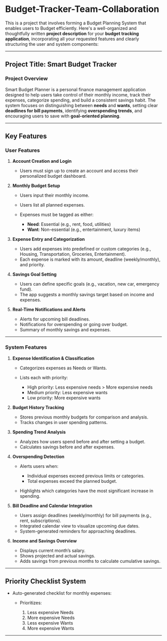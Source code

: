# Budget-Tracker-Team-Collaboration
This is a project that involves forming a Budget Planning System that enables users to Budget efficiently.
Here's a well-organized and thoughtfully written **project description** for your **budget tracking application**, incorporating all your requested features and clearly structuring the user and system components:

---

## **Project Title: Smart Budget Tracker**

### **Project Overview**

Smart Budget Planner is a personal finance management application designed to help users take control of their monthly income, track their expenses, categorize spending, and build a consistent savings habit. The system focuses on distinguishing between **needs** and **wants**, setting clear **deadlines for bill payments**, identifying **overspending trends**, and encouraging users to save with **goal-oriented planning**.

---

## **Key Features**

### **User Features**

1. **Account Creation and Login**

   * Users must sign up to create an account and access their personalized budget dashboard.

2. **Monthly Budget Setup**

   * Users input their monthly income.
   * Users list all planned expenses.
   * Expenses must be tagged as either:

     * **Need**: Essential (e.g., rent, food, utilities)
     * **Want**: Non-essential (e.g., entertainment, luxury items)

3. **Expense Entry and Categorization**

   * Users add expenses into predefined or custom categories (e.g., Housing, Transportation, Groceries, Entertainment).
   * Each expense is marked with its amount, deadline (weekly/monthly), and priority.

4. **Savings Goal Setting**

   * Users can define specific goals (e.g., vacation, new car, emergency fund).
   * The app suggests a monthly savings target based on income and expenses.

5. **Real-Time Notifications and Alerts**

   * Alerts for upcoming bill deadlines.
   * Notifications for overspending or going over budget.
   * Summary of monthly savings and expenses.

---

### **System Features**

1. **Expense Identification & Classification**

   * Categorizes expenses as Needs or Wants.
   * Lists each with priority:

     * High priority: Less expensive needs > More expensive needs
     * Medium priority: Less expensive wants
     * Low priority: More expensive wants

2. **Budget History Tracking**

   * Stores previous monthly budgets for comparison and analysis.
   * Tracks changes in user spending patterns.

3. **Spending Trend Analysis**

   * Analyzes how users spend before and after setting a budget.
   * Calculates savings before and after expenses.

4. **Overspending Detection**

   * Alerts users when:

     * Individual expenses exceed previous limits or categories.
     * Total expenses exceed the planned budget.
   * Highlights which categories have the most significant increase in spending.

5. **Bill Deadline and Calendar Integration**

   * Users assign deadlines (weekly/monthly) for bill payments (e.g., rent, subscriptions).
   * Integrated calendar view to visualize upcoming due dates.
   * System-generated reminders for approaching deadlines.

6. **Income and Savings Overview**

   * Displays current month’s salary.
   * Shows projected and actual savings.
   * Adds savings from previous months to calculate cumulative savings.

---

## **Priority Checklist System**

* Auto-generated checklist for monthly expenses:

  * Prioritizes:

    1. Less expensive Needs
    2. More expensive Needs
    3. Less expensive Wants
    4. More expensive Wants

---

